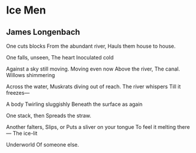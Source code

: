 # Ice Men
## James Longenbach
One cuts blocks
From the abundant river,
Hauls them house to house.

One falls, unseen,
The heart
Inoculated cold

Against a sky still moving.
Moving even now
Above the river,
The canal.
Willows shimmering

Across the water,
Muskrats diving out of reach.
The river whispers
Till it freezes—

A body
Twirling sluggishly
Beneath the surface as again

One stack, then
Spreads the straw.

Another falters,
Slips, or
Puts a sliver on your tongue
To feel it melting there—
The ice-lit

Underworld
Of someone else.